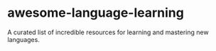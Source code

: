 # awesome-language-learning
A curated list of incredible resources for learning and mastering new languages.
